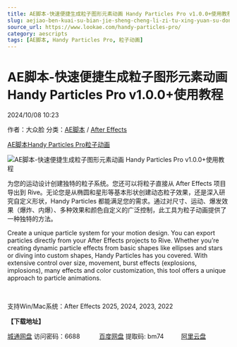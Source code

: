 ```yaml
---
title: AE脚本-快速便捷生成粒子图形元素动画 Handy Particles Pro v1.0.0+使用教程
slug: aejiao-ben-kuai-su-bian-jie-sheng-cheng-li-zi-tu-xing-yuan-su-dong-hua-handy-particles-pro-v1-0-0-shi-yong-jiao-cheng
source_url: https://www.lookae.com/handy-particles-pro/
category: aescripts
tags: [AE脚本, Handy Particles Pro, 粒子动画]
---
```

# AE脚本-快速便捷生成粒子图形元素动画 Handy Particles Pro v1.0.0+使用教程

2024/10/08 10:23

作者：大众脸
分类：[AE脚本](https://www.lookae.com/after-effects/aescripts/) / [After Effects](https://www.lookae.com/after-effects/)

[AE脚本](https://www.lookae.com/tag/ae%e8%84%9a%e6%9c%ac/)[Handy Particles Pro](https://www.lookae.com/tag/handy-particles-pro/)[粒子动画](https://www.lookae.com/tag/%e7%b2%92%e5%ad%90%e5%8a%a8%e7%94%bb/)

![AE脚本-快速便捷生成粒子图形元素动画 Handy Particles Pro v1.0.0+使用教程](https://www.lookae.com/wp-content/uploads/2024/10/Handy-Particles-Pro.jpg "AE脚本-快速便捷生成粒子图形元素动画 Handy Particles Pro v1.0.0+使用教程-LookAE.com")

为您的运动设计创建独特的粒子系统。您还可以将粒子直接从 After Effects 项目导出到 Rive。无论您是从椭圆和星形等基本形状创建动态粒子效果，还是深入研究自定义形状，Handy Particles 都能满足您的需求。通过对尺寸、运动、爆发效果（爆炸、内爆）、多种效果和颜色自定义的广泛控制，此工具为粒子动画提供了一种独特的方法。

Create a unique particle system for your motion design. You can export particles directly from your After Effects projects to Rive. Whether you’re creating dynamic particle effects from basic shapes like ellipses and stars or diving into custom shapes, Handy Particles has you covered. With extensive control over size, movement, burst effects (explosions, implosions), many effects and color customization, this tool offers a unique approach to particle animations.

[﻿﻿﻿](http://cloud.video.taobao.com/play/u/null/p/1/e/6/t/1/485115585584.mp4)

支持Win/Mac系统：After Effects 2025, 2024, 2023, 2022

**【下载地址】**

[城通网盘](https://url70.ctfile.com/f/2827370-1381847317-d7c2c8?p=4431) 访问密码：6688           [百度网盘](https://pan.baidu.com/s/1Vd65mQGQQKLcePEd9VuKlg?pwd=bm74) 提取码: bm74          [阿里云盘](https://www.alipan.com/s/ZjC4WCKkbKu)
